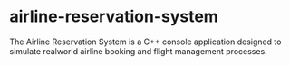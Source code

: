 # airline-reservation-system
The Airline Reservation System is a C++ console application designed to simulate realworld airline booking and flight management processes.
